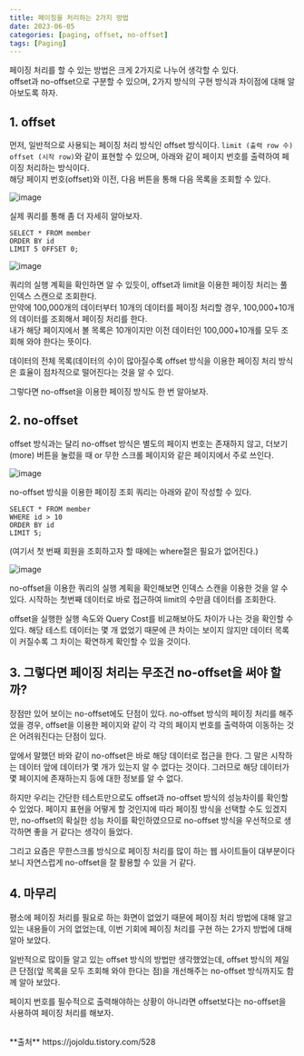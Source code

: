 ```yaml
---
title: 페이징을 처리하는 2가지 방법
date: 2023-06-05
categories: [paging, offset, no-offset]
tags: [Paging]
---
```


페이징 처리를 할 수 있는 방법은 크게 2가지로 나누어 생각할 수 있다.  
offset과 no-offset으로 구분할 수 있으며, 2가지 방식의 구현 방식과 차이점에 대해 알아보도록 하자.

## 1. offset

먼저, 일반적으로 사용되는 페이징 처리 방식인 offset 방식이다. `limit (출력 row 수) offset (시작 row)`와 같이 표현할 수 있으며, 아래와 같이 페이지 번호를 출력하여 페이징 처리하는 방식이다.  
해당 페이지 번호(offset)와 이전, 다음 버튼을 통해 다음 목록을 조회할 수 있다.

![image](https://github.com/j-jeongeun/j-jeongeun.github.io/assets/121920173/a94fd85f-7f40-4bea-be07-ebe6451825c7)

실제 쿼리를 통해 좀 더 자세히 알아보자.

```
SELECT * FROM member
ORDER BY id
LIMIT 5 OFFSET 0;
```

![image](https://github.com/j-jeongeun/j-jeongeun.github.io/assets/121920173/9435a479-15f1-4293-8b0f-e878ff77a190)

쿼리의 실행 계획을 확인하면 알 수 있듯이, offset과 limit을 이용한 페이징 처리는 풀 인덱스 스캔으로 조회한다.  
만약에 100,000개의 데이터부터 10개의 데이터를 페이징 처리할 경우, 100,000+10개의 데이터를 조회해서 페이징 처리를 한다.  
내가 해당 페이지에서 볼 목록은 10개이지만 이전 데이터인 100,000+10개를 모두 조회해 와야 한다는 뜻이다.

데이터의 전체 목록(데이터의 수)이 많아질수록 offset 방식을 이용한 페이징 처리 방식은 효율이 점차적으로 떨어진다는 것을 알 수 있다.

그렇다면 no-offset을 이용한 페이징 방식도 한 번 알아보자.

## 2. no-offset

offset 방식과는 달리 no-offset 방식은 별도의 페이지 번호는 존재하지 않고, 더보기(more) 버튼을 눌렀을 때 or 무한 스크롤 페이지와 같은 페이지에서 주로 쓰인다.

![image](https://github.com/j-jeongeun/j-jeongeun.github.io/assets/121920173/a0eca633-e60d-4d36-b21b-d60d96b8da54)

no-offset 방식을 이용한 페이징 조회 쿼리는 아래와 같이 작성할 수 있다.

```
SELECT * FROM member
WHERE id > 10  
ORDER BY id  
LIMIT 5;
```
(여기서 첫 번째 회원을 조회하고자 할 때에는 where절은 필요가 없어진다.)

![image](https://github.com/j-jeongeun/j-jeongeun.github.io/assets/121920173/e000f1e8-0c65-48fd-b6d5-4f5bdf8fd73c)

no-offset을 이용한 쿼리의 실행 계획을 확인해보면 인덱스 스캔을 이용한 것을 알 수 있다.
시작하는 첫번째 데이터로 바로 접근하여 limit의 수만큼 데이터를 조회한다.

offset을 실행한 실행 속도와 Query Cost를 비교해보아도 차이가 나는 것을 확인할 수 있다.
해당 테스트 데이터는 몇 개 없었기 때문에 큰 차이는 보이지 않지만 데이터 목록이 커질수록 그 차이는 확연하게 확인할 수 있을 것이다.   

## 3. 그렇다면 페이징 처리는 무조건 no-offset을 써야 할까?

장점만 있어 보이는 no-offset에도 단점이 있다.
no-offset 방식의 페이징 처리를 해주었을 경우, offset을 이용한 페이지와 같이 각 각의 페이지 번호를 출력하여 이동하는 것은 어려워진다는 단점이 있다.

앞에서 말했던 바와 같이 no-offset은 바로 해당 데이터로 접근을 한다.
그 말은 시작하는 데이터 앞에 데이터가 몇 개가 있는지 알 수 없다는 것이다.
그러므로 해당 데이터가 몇 페이지에 존재하는지 등에 대한 정보를 알 수 없다.

하지만 우리는 간단한 테스트만으로도 offset과 no-offset 방식의 성능차이를 확인할 수 있었다.
페이지 표현을 어떻게 할 것인지에 따라 페이징 방식을 선택할 수도 있겠지만, no-offset의 확실한 성능 차이를 확인하였으므로 no-offset 방식을 우선적으로 생각하면 좋을 거 같다는 생각이 들었다.

그리고 요즘은 무한스크롤 방식으로 페이징 처리를 많이 하는 웹 사이트들이 대부분이다 보니 자연스럽게 no-offset을 잘 활용할 수 있을 거 같다.

## 4. 마무리

평소에 페이징 처리를 필요로 하는 화면이 없었기 때문에 페이징 처리 방법에 대해 알고 있는 내용들이 거의 없었는데, 이번 기회에 페이징 처리를 구현 하는 2가지 방법에 대해 알아 보았다.

일반적으로 많이들 알고 있는 offset 방식의 방법만 생각했었는데, offset 방식의 제일 큰 단점(앞 목록을 모두 조회해 와야 한다는 점)을 개선해주는 no-offset 방식까지도 함께 알아 보았다.

페이지 번호를 필수적으로 출력해야하는 상황이 아니라면 offset보다는 no-offset을 사용하여 페이징 처리를 해보자.

<br>
**출처**  
https://jojoldu.tistory.com/528

<script src="https://giscus.app/client.js"
        data-repo="j-jeongeun/github.io.comments"
        data-repo-id="R_kgDOJIg9UQ"
        data-category="Announcements"
        data-category-id="DIC_kwDOJIg9Uc4CVz67"
        data-mapping="pathname"
        data-strict="0"
        data-reactions-enabled="1"
        data-emit-metadata="0"
        data-input-position="bottom"
        data-theme="preferred_color_scheme"
        data-lang="ko"
        crossorigin="anonymous"
        async>
</script>